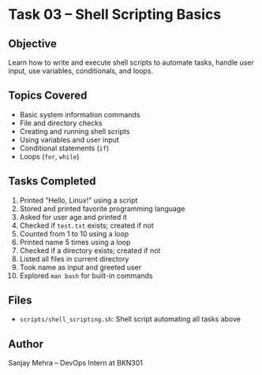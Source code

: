 # Task 03 – Shell Scripting Basics

## Objective
Learn how to write and execute shell scripts to automate tasks, handle user input, use variables, conditionals, and loops.

## Topics Covered
- Basic system information commands
- File and directory checks
- Creating and running shell scripts
- Using variables and user input
- Conditional statements (`if`)
- Loops (`for`, `while`)


## Tasks Completed
1. Printed "Hello, Linux!" using a script
2. Stored and printed favorite programming language
3. Asked for user age and printed it
4. Checked if `test.txt` exists; created if not
5. Counted from 1 to 10 using a loop
6. Printed name 5 times using a loop
7. Checked if a directory exists; created if not
8. Listed all files in current directory
9. Took name as input and greeted user
10. Explored `man bash` for built-in commands


## Files
- `scripts/shell_scripting.sh`: Shell script automating all tasks above

## Author
Sanjay Mehra – DevOps Intern at BKN301
